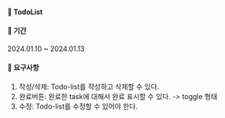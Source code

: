 #### 🌱 TodoList



#### 🌱 기간
2024.01.10 ~ 2024.01.13



#### 🌱 요구사항 
1. 작성/삭제: Todo-list를 작성하고 삭제할 수 있다.
2. 완료버튼: 완료한 task에 대해서 완료 표시할 수 있다. -> toggle 형태
3. 수정: Todo-list를 수정할 수 있어야 한다.
   
